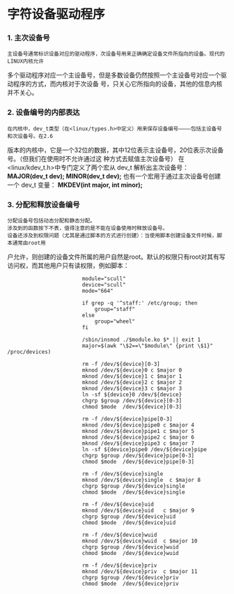 # 字符设备驱动程序

### 1. 主次设备号
    主设备号通常标识设备对应的驱动程序，次设备号用来正确确定设备文件所指向的设备。现代的LINUX内核允许
多个驱动程序对应一个主设备号，但是多数设备仍然按照一个主设备号对应一个驱动程序的方式，而内核对于次设备
号，只关心它所指向的设备，其他的信息内核并不关心。

### 2. 设备编号的内部表达
    在内核中，dev_t类型（在<linux/types.h>中定义）用来保存设备编号————包括主设备号和次设备号。在2.6
版本的内核中，它是一个32位的数据，其中12位表示主设备号，20位表示次设备号。（但我们在使用时不允许通过这
种方式去赋值主次设备号）
    在<linux/kdev_t.h>中专门定义了两个宏从 dev_t 解析出主次设备号：
      **MAJOR(dev_t dev);
        MINOR(dev_t dev);**
    也有一个宏用于通过主次设备号创建一个 dev_t 变量：
      **MKDEV(int major, int minor);**
      
### 3. 分配和释放设备编号
    分配设备号包括动态分配和静态分配。
    涉及到的函数按下不表，值得注意的是不能在设备使用时释放设备号。
    设备还涉及到权限问题（尤其是通过脚本的方式进行创建）：当使用脚本创建设备文件时候，脚本通常由root用
户允许，则创建的设备文件所属的用户自然是root。默认的权限只有root对其有写访问权，而其他用户只有读权限，例如脚本：
```shell
                        module="scull"
                        device="scull"
                        mode="664"
                        
                        if grep -q '^staff:' /etc/group; then
                            group="staff"
                        else
                            group="wheel"
                        fi
                        
                        /sbin/insmod ./$module.ko $* || exit 1
                        major=$(awk "\$2==\"$module\" {print \$1}" /proc/devices)
                        
                        rm -f /dev/${device}[0-3]
                        mknod /dev/${device}0 c $major 0
                        mknod /dev/${device}1 c $major 1
                        mknod /dev/${device}2 c $major 2
                        mknod /dev/${device}3 c $major 3
                        ln -sf ${device}0 /dev/${device}
                        chgrp $group /dev/${device}[0-3] 
                        chmod $mode  /dev/${device}[0-3]
                        
                        rm -f /dev/${device}pipe[0-3]
                        mknod /dev/${device}pipe0 c $major 4
                        mknod /dev/${device}pipe1 c $major 5
                        mknod /dev/${device}pipe2 c $major 6
                        mknod /dev/${device}pipe3 c $major 7
                        ln -sf ${device}pipe0 /dev/${device}pipe
                        chgrp $group /dev/${device}pipe[0-3] 
                        chmod $mode  /dev/${device}pipe[0-3]
                        
                        rm -f /dev/${device}single
                        mknod /dev/${device}single  c $major 8
                        chgrp $group /dev/${device}single
                        chmod $mode  /dev/${device}single
                        
                        rm -f /dev/${device}uid
                        mknod /dev/${device}uid   c $major 9
                        chgrp $group /dev/${device}uid
                        chmod $mode  /dev/${device}uid
                        
                        rm -f /dev/${device}wuid
                        mknod /dev/${device}wuid  c $major 10
                        chgrp $group /dev/${device}wuid
                        chmod $mode  /dev/${device}wuid
                        
                        rm -f /dev/${device}priv
                        mknod /dev/${device}priv  c $major 11
                        chgrp $group /dev/${device}priv
                        chmod $mode  /dev/${device}priv
```
